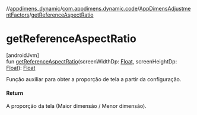 //[appdimens_dynamic](../../../index.md)/[com.appdimens.dynamic.code](../index.md)/[AppDimensAdjustmentFactors](index.md)/[getReferenceAspectRatio](get-reference-aspect-ratio.md)

# getReferenceAspectRatio

[androidJvm]\
fun [getReferenceAspectRatio](get-reference-aspect-ratio.md)(screenWidthDp: [Float](https://kotlinlang.org/api/core/kotlin-stdlib/kotlin/-float/index.html), screenHeightDp: [Float](https://kotlinlang.org/api/core/kotlin-stdlib/kotlin/-float/index.html)): [Float](https://kotlinlang.org/api/core/kotlin-stdlib/kotlin/-float/index.html)

Função auxiliar para obter a proporção de tela a partir da configuração.

#### Return

A proporção da tela (Maior dimensão / Menor dimensão).